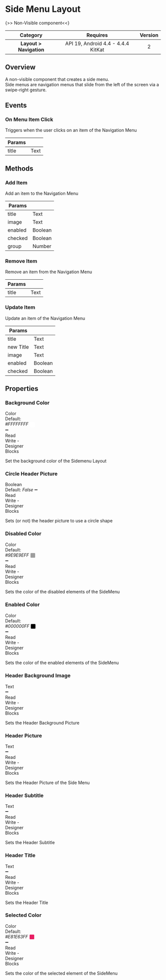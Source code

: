 # Side Menu Layout

{>> Non-Visible component<<}

| Category | Requires | Version |
|:--------:|:-------:|:--------:|
|**Layout > Navigation**|<span class="chip chip-any">API 19, Android 4.4 - 4.4.4 KitKat</span>|<span class="chip chip-number">2</span>|

## Overview

A non-visible component that creates a side menu.   
Side menus are navigation menus that slide from the left of the screen via a swipe-right gesture.

## Events

### On Menu Item Click

Triggers when the user clicks on an item of the Navigation Menu

<div class="block" ai2-block="event" not-rendered="true" value="%7B%22componentName%22:%20%22Side%20Menu%20Layout%22,%20%22name%22:%20%22On%20Menu%20Item%20Click%22,%20%22param%22:%20%5B%22title%22%5D%7D"></div>

| Params | []() |
|--------|------|
|title|<span class="chip chip-text">Text</span>|

## Methods

### Add Item

Add an item to the Navigation Menu

<div class="block" ai2-block="method" not-rendered="true" value="%7B%22componentName%22:%20%22Side%20Menu%20Layout%22,%20%22name%22:%20%22Add%20Item%22,%20%22output%22:%20false,%20%22param%22:%20%5B%22title%22,%20%22image%22,%20%22enabled%22,%20%22checked%22,%20%22group%22%5D%7D"></div>

| Params | []() |
|--------|------|
|title|<span class="chip chip-text">Text</span>|
|image|<span class="chip chip-text">Text</span>|
|enabled|<span class="chip chip-boolean">Boolean</span>|
|checked|<span class="chip chip-boolean">Boolean</span>|
|group|<span class="chip chip-number">Number</span>|

### Remove Item

Remove an item from the Navigation Menu

<div class="block" ai2-block="method" not-rendered="true" value="%7B%22componentName%22:%20%22Side%20Menu%20Layout%22,%20%22name%22:%20%22Remove%20Item%22,%20%22output%22:%20false,%20%22param%22:%20%5B%22title%22%5D%7D"></div>

| Params | []() |
|--------|------|
|title|<span class="chip chip-text">Text</span>|

### Update Item

Update an item of the Navigation Menu

<div class="block" ai2-block="method" not-rendered="true" value="%7B%22componentName%22:%20%22Side%20Menu%20Layout%22,%20%22name%22:%20%22Update%20Item%22,%20%22output%22:%20false,%20%22param%22:%20%5B%22title%22,%20%22new%20Title%22,%20%22image%22,%20%22enabled%22,%20%22checked%22%5D%7D"></div>

| Params | []() |
|--------|------|
|title|<span class="chip chip-text">Text</span>|
|new Title|<span class="chip chip-text">Text</span>|
|image|<span class="chip chip-text">Text</span>|
|enabled|<span class="chip chip-boolean">Boolean</span>|
|checked|<span class="chip chip-boolean">Boolean</span>|

## Properties

### Background Color

<span style="user-select: none; white-space:pre-wrap;"><span class="chip chip-color">Color</span> <span class="chip chip-color">Default: <i>#FFFFFFFF</i>&nbsp;<span style="width: 15px; height: 15px; margin: auto; display: inline-block; border: 1px solid white; vertical-align: middle; border-radius: 3px; background-color: #FFFFFF;"></span></span> :heavy_minus_sign: <span class="chip chip-rw">Read</span> <span class="chip chip-rw">Write</span>  - <span class="chip chip-bd">Designer</span> <span class="chip chip-bd">Blocks</span></span>

Set the background color of the Sidemenu Layout

<div class="block" ai2-block="property" not-rendered="true" value="%7B%22componentName%22:%20%22Side%20Menu%20Layout%22,%20%22name%22:%20%22Background%20Color%22,%20%22getter%22:%20true%7D"></div>
<div class="block" ai2-block="property" not-rendered="true" value="%7B%22componentName%22:%20%22Side%20Menu%20Layout%22,%20%22name%22:%20%22Background%20Color%22,%20%22getter%22:%20false%7D"></div>

### Circle Header Picture

<span style="user-select: none; white-space:pre-wrap;"><span class="chip chip-boolean">Boolean</span> <span class="chip chip-boolean">Default: <i>False</i></span> :heavy_minus_sign: <span class="chip chip-rw">Read</span> <span class="chip chip-rw">Write</span>  - <span class="chip chip-bd">Designer</span> <span class="chip chip-bd">Blocks</span></span>

Sets (or not) the header picture to use a circle shape

<div class="block" ai2-block="property" not-rendered="true" value="%7B%22componentName%22:%20%22Side%20Menu%20Layout%22,%20%22name%22:%20%22Circle%20Header%20Picture%22,%20%22getter%22:%20true%7D"></div>
<div class="block" ai2-block="property" not-rendered="true" value="%7B%22componentName%22:%20%22Side%20Menu%20Layout%22,%20%22name%22:%20%22Circle%20Header%20Picture%22,%20%22getter%22:%20false%7D"></div>

### Disabled Color

<span style="user-select: none; white-space:pre-wrap;"><span class="chip chip-color">Color</span> <span class="chip chip-color">Default: <i>#9E9E9EFF</i>&nbsp;<span style="width: 15px; height: 15px; margin: auto; display: inline-block; border: 1px solid white; vertical-align: middle; border-radius: 3px; background-color: #9E9E9E;"></span></span> :heavy_minus_sign: <span class="chip chip-rw">Read</span> <span class="chip chip-rw">Write</span>  - <span class="chip chip-bd">Designer</span> <span class="chip chip-bd">Blocks</span></span>

Sets the color of the disabled elements of the SideMenu

<div class="block" ai2-block="property" not-rendered="true" value="%7B%22componentName%22:%20%22Side%20Menu%20Layout%22,%20%22name%22:%20%22Disabled%20Color%22,%20%22getter%22:%20true%7D"></div>
<div class="block" ai2-block="property" not-rendered="true" value="%7B%22componentName%22:%20%22Side%20Menu%20Layout%22,%20%22name%22:%20%22Disabled%20Color%22,%20%22getter%22:%20false%7D"></div>

### Enabled Color

<span style="user-select: none; white-space:pre-wrap;"><span class="chip chip-color">Color</span> <span class="chip chip-color">Default: <i>#000000FF</i>&nbsp;<span style="width: 15px; height: 15px; margin: auto; display: inline-block; border: 1px solid white; vertical-align: middle; border-radius: 3px; background-color: #000000;"></span></span> :heavy_minus_sign: <span class="chip chip-rw">Read</span> <span class="chip chip-rw">Write</span>  - <span class="chip chip-bd">Designer</span> <span class="chip chip-bd">Blocks</span></span>

Sets the color of the enabled elements of the SideMenu

<div class="block" ai2-block="property" not-rendered="true" value="%7B%22componentName%22:%20%22Side%20Menu%20Layout%22,%20%22name%22:%20%22Enabled%20Color%22,%20%22getter%22:%20true%7D"></div>
<div class="block" ai2-block="property" not-rendered="true" value="%7B%22componentName%22:%20%22Side%20Menu%20Layout%22,%20%22name%22:%20%22Enabled%20Color%22,%20%22getter%22:%20false%7D"></div>

### Header Background Image

<span style="user-select: none; white-space:pre-wrap;"><span class="chip chip-text">Text</span> :heavy_minus_sign: <span class="chip chip-rw">Read</span> <span class="chip chip-rw">Write</span>  - <span class="chip chip-bd">Designer</span> <span class="chip chip-bd">Blocks</span></span>

Sets the Header Background Picture

<div class="block" ai2-block="property" not-rendered="true" value="%7B%22componentName%22:%20%22Side%20Menu%20Layout%22,%20%22name%22:%20%22Header%20Background%20Image%22,%20%22getter%22:%20true%7D"></div>
<div class="block" ai2-block="property" not-rendered="true" value="%7B%22componentName%22:%20%22Side%20Menu%20Layout%22,%20%22name%22:%20%22Header%20Background%20Image%22,%20%22getter%22:%20false%7D"></div>

### Header Picture

<span style="user-select: none; white-space:pre-wrap;"><span class="chip chip-text">Text</span> :heavy_minus_sign: <span class="chip chip-rw">Read</span> <span class="chip chip-rw">Write</span>  - <span class="chip chip-bd">Designer</span> <span class="chip chip-bd">Blocks</span></span>

Sets the Header Picture of the Side Menu

<div class="block" ai2-block="property" not-rendered="true" value="%7B%22componentName%22:%20%22Side%20Menu%20Layout%22,%20%22name%22:%20%22Header%20Picture%22,%20%22getter%22:%20true%7D"></div>
<div class="block" ai2-block="property" not-rendered="true" value="%7B%22componentName%22:%20%22Side%20Menu%20Layout%22,%20%22name%22:%20%22Header%20Picture%22,%20%22getter%22:%20false%7D"></div>

### Header Subtitle

<span style="user-select: none; white-space:pre-wrap;"><span class="chip chip-text">Text</span> :heavy_minus_sign: <span class="chip chip-rw">Read</span> <span class="chip chip-rw">Write</span>  - <span class="chip chip-bd">Designer</span> <span class="chip chip-bd">Blocks</span></span>

Sets the Header Subtitle

<div class="block" ai2-block="property" not-rendered="true" value="%7B%22componentName%22:%20%22Side%20Menu%20Layout%22,%20%22name%22:%20%22Header%20Subtitle%22,%20%22getter%22:%20true%7D"></div>
<div class="block" ai2-block="property" not-rendered="true" value="%7B%22componentName%22:%20%22Side%20Menu%20Layout%22,%20%22name%22:%20%22Header%20Subtitle%22,%20%22getter%22:%20false%7D"></div>

### Header Title

<span style="user-select: none; white-space:pre-wrap;"><span class="chip chip-text">Text</span> :heavy_minus_sign: <span class="chip chip-rw">Read</span> <span class="chip chip-rw">Write</span>  - <span class="chip chip-bd">Designer</span> <span class="chip chip-bd">Blocks</span></span>

Sets the Header Title

<div class="block" ai2-block="property" not-rendered="true" value="%7B%22componentName%22:%20%22Side%20Menu%20Layout%22,%20%22name%22:%20%22Header%20Title%22,%20%22getter%22:%20true%7D"></div>
<div class="block" ai2-block="property" not-rendered="true" value="%7B%22componentName%22:%20%22Side%20Menu%20Layout%22,%20%22name%22:%20%22Header%20Title%22,%20%22getter%22:%20false%7D"></div>

### Selected Color

<span style="user-select: none; white-space:pre-wrap;"><span class="chip chip-color">Color</span> <span class="chip chip-color">Default: <i>#E81E63FF</i>&nbsp;<span style="width: 15px; height: 15px; margin: auto; display: inline-block; border: 1px solid white; vertical-align: middle; border-radius: 3px; background-color: #E81E63;"></span></span> :heavy_minus_sign: <span class="chip chip-rw">Read</span> <span class="chip chip-rw">Write</span>  - <span class="chip chip-bd">Designer</span> <span class="chip chip-bd">Blocks</span></span>

Sets the color of the selected element of the SideMenu

<div class="block" ai2-block="property" not-rendered="true" value="%7B%22componentName%22:%20%22Side%20Menu%20Layout%22,%20%22name%22:%20%22Selected%20Color%22,%20%22getter%22:%20true%7D"></div>
<div class="block" ai2-block="property" not-rendered="true" value="%7B%22componentName%22:%20%22Side%20Menu%20Layout%22,%20%22name%22:%20%22Selected%20Color%22,%20%22getter%22:%20false%7D"></div>
